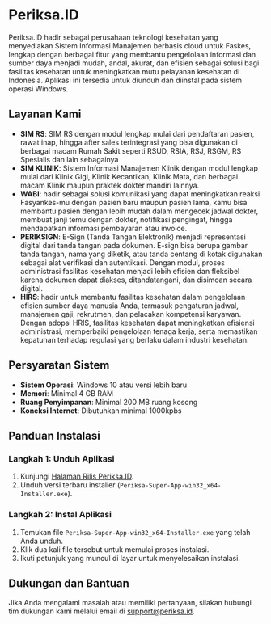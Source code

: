 # Periksa.ID

Periksa.ID hadir sebagai perusahaan teknologi kesehatan yang menyediakan Sistem Informasi Manajemen berbasis cloud untuk Faskes, lengkap dengan berbagai fitur yang membantu pengelolaan informasi dan sumber daya menjadi mudah, andal, akurat, dan efisien sebagai solusi bagi fasilitas kesehatan untuk meningkatkan mutu pelayanan kesehatan di Indonesia. Aplikasi ini tersedia untuk diunduh dan diinstal pada sistem operasi Windows.

## Layanan Kami

- **SIM RS**: SIM RS dengan modul lengkap mulai dari pendaftaran pasien, rawat inap, hingga after sales terintegrasi yang bisa digunakan di berbagai macam Rumah Sakit seperti RSUD, RSIA, RSJ, RSGM, RS Spesialis dan lain sebagainya
- **SIM KLINIK**: Sistem Informasi Manajemen Klinik dengan modul lengkap mulai dari Klinik Gigi, Klinik Kecantikan, Klinik Mata, dan berbagai macam Klinik maupun praktek dokter mandiri lainnya.
- **WABI**: hadir sebagai solusi komunikasi yang dapat meningkatkan reaksi Fasyankes-mu dengan pasien baru maupun pasien lama, kamu bisa membantu pasien dengan lebih mudah dalam mengecek jadwal dokter, membuat janji temu dengan dokter, notifikasi pengingat, hingga mendapatkan informasi pembayaran atau invoice.
- **PERIKSIGN**: E-Sign (Tanda Tangan Elektronik) menjadi representasi digital dari tanda tangan pada dokumen. E-sign bisa berupa gambar tanda tangan, nama yang diketik, atau tanda centang di kotak digunakan sebagai alat verifikasi dan autentikasi. Dengan modul, proses administrasi fasilitas kesehatan menjadi lebih efisien dan fleksibel karena dokumen dapat diakses, ditandatangani, dan disimoan secara digital.
- **HIRS**: hadir untuk membantu fasilitas kesehatan dalam pengelolaan efisien sumber daya manusia Anda, termasuk pengaturan jadwal, manajemen gaji, rekrutmen, dan pelacakan kompetensi karyawan. Dengan adopsi HRIS, fasilitas kesehatan dapat meningkatkan efisiensi administrasi, memperbaiki pengelolaan tenaga kerja, serta memastikan kepatuhan terhadap regulasi yang berlaku dalam industri kesehatan.

## Persyaratan Sistem

- **Sistem Operasi**: Windows 10 atau versi lebih baru
- **Memori**: Minimal 4 GB RAM
- **Ruang Penyimpanan**: Minimal 200 MB ruang kosong
- **Koneksi Internet**: Dibutuhkan minimal 1000kpbs

## Panduan Instalasi

### Langkah 1: Unduh Aplikasi

1. Kunjungi [Halaman Rilis Periksa.ID](https://github.com/Periksa-Solusi-Indonesia/SuperAPP-Periksa.id/releases).
2. Unduh versi terbaru installer (`Periksa-Super-App-win32_x64-Installer.exe`).

### Langkah 2: Instal Aplikasi

1. Temukan file `Periksa-Super-App-win32_x64-Installer.exe` yang telah Anda unduh.
2. Klik dua kali file tersebut untuk memulai proses instalasi.
3. Ikuti petunjuk yang muncul di layar untuk menyelesaikan instalasi.

## Dukungan dan Bantuan

Jika Anda mengalami masalah atau memiliki pertanyaan, silakan hubungi tim dukungan kami melalui email di support@periksa.id.
